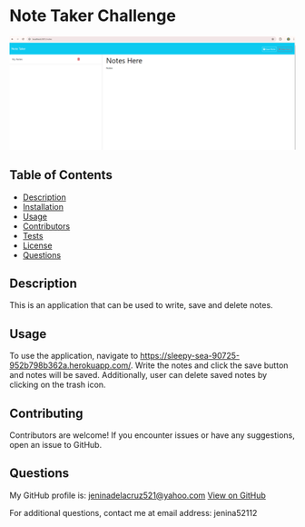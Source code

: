 
# Note Taker Challenge    
![alt text](image.png)

## Table of Contents
- [Description](#description)
- [Installation](#installation)
- [Usage](#usage)
- [Contributors](#contributing)
- [Tests](#tests)
- [License](#license)
- [Questions](#questions)


## Description
This is an application that can be used to write, save and delete notes. 

## Usage
To use the application, navigate to https://sleepy-sea-90725-952b798b362a.herokuapp.com/. Write the notes and click the save button and notes will be saved. Additionally, user can delete saved notes by clicking on the trash icon.

## Contributing
Contributors are welcome! If you encounter issues or have any suggestions, open an issue to GitHub.

## Questions
  My GitHub profile is: jeninadelacruz521@yahoo.com [View on GitHub](https://github.com/jeninadelacruz521@yahoo.com)

  For additional questions, contact me at email address: jenina52112

